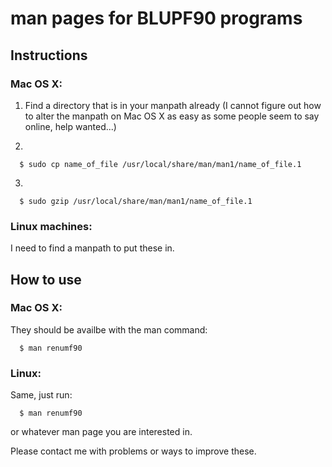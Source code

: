# man pages for BLUPF90 programs

## Instructions

### Mac OS X:

1. Find a directory that is in your manpath already (I cannot figure out how to 
alter the manpath on Mac OS X as easy as some people seem to say online, help wanted...)

2.
``` 
  $ sudo cp name_of_file /usr/local/share/man/man1/name_of_file.1
```

3.
```
  $ sudo gzip /usr/local/share/man/man1/name_of_file.1
```

### Linux machines:

I need to find a manpath to put these in. 

## How to use

### Mac OS X:

They should be availbe with the man command:

```
  $ man renumf90
```

### Linux:

Same, just run:

```
  $ man renumf90
```

or whatever man page you are interested in.

Please contact me with problems or ways to improve these. 
